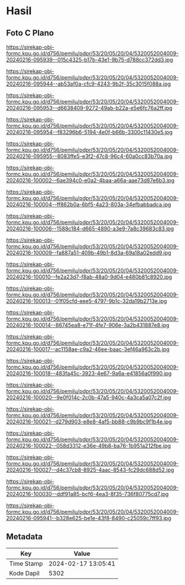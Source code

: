 # Hasil

## Foto C Plano

https://sirekap-obj-formc.kpu.go.id/d756/pemilu/pdpr/53/20/05/20/04/5320052004009-20240216-095939--015c4325-b17b-43e1-9b75-d788cc372dd3.jpg

https://sirekap-obj-formc.kpu.go.id/d756/pemilu/pdpr/53/20/05/20/04/5320052004009-20240216-095944--ab53af0a-cfc9-4243-9b2f-35c3015f088a.jpg

https://sirekap-obj-formc.kpu.go.id/d756/pemilu/pdpr/53/20/05/20/04/5320052004009-20240216-095953--d6638409-9272-49ab-b22a-e5e6fc76a2ff.jpg

https://sirekap-obj-formc.kpu.go.id/d756/pemilu/pdpr/53/20/05/20/04/5320052004009-20240216-095954--f83296b6-5194-4e0f-b66b-3300c11430e5.jpg

https://sirekap-obj-formc.kpu.go.id/d756/pemilu/pdpr/53/20/05/20/04/5320052004009-20240216-095955--8083ffe5-e3f2-47c8-96c4-60a0cc83b70a.jpg

https://sirekap-obj-formc.kpu.go.id/d756/pemilu/pdpr/53/20/05/20/04/5320052004009-20240216-100002--6ae394c0-e0a2-4baa-a66a-aae73d87e6b3.jpg

https://sirekap-obj-formc.kpu.go.id/d756/pemilu/pdpr/53/20/05/20/04/5320052004009-20240216-100004--ff862b0a-6bf5-4a23-803a-34efbabbadca.jpg

https://sirekap-obj-formc.kpu.go.id/d756/pemilu/pdpr/53/20/05/20/04/5320052004009-20240216-100006--1588c184-d665-4890-a3e9-7a8c39683c83.jpg

https://sirekap-obj-formc.kpu.go.id/d756/pemilu/pdpr/53/20/05/20/04/5320052004009-20240216-100009--fa887a51-409b-49b1-8d3a-69a18a02edd9.jpg

https://sirekap-obj-formc.kpu.go.id/d756/pemilu/pdpr/53/20/05/20/04/5320052004009-20240216-100010--fe2a23d7-f8ab-48a0-9d04-e480b81c8920.jpg

https://sirekap-obj-formc.kpu.go.id/d756/pemilu/pdpr/53/20/05/20/04/5320052004009-20240216-100013--01f05cfd-eee5-4797-9b1c-32da19b2713e.jpg

https://sirekap-obj-formc.kpu.go.id/d756/pemilu/pdpr/53/20/05/20/04/5320052004009-20240216-100014--86745ea8-e71f-4fe7-906e-3a2b431887e8.jpg

https://sirekap-obj-formc.kpu.go.id/d756/pemilu/pdpr/53/20/05/20/04/5320052004009-20240216-100017--ac1158ae-c9a2-46ee-baac-3ef46a963c2b.jpg

https://sirekap-obj-formc.kpu.go.id/d756/pemilu/pdpr/53/20/05/20/04/5320052004009-20240216-100018--483fa45c-3923-4e67-9a6a-e41856a0f990.jpg

https://sirekap-obj-formc.kpu.go.id/d756/pemilu/pdpr/53/20/05/20/04/5320052004009-20240216-100020--9e0f014c-2c0b-47a5-940c-4a3ca5a07c2f.jpg

https://sirekap-obj-formc.kpu.go.id/d756/pemilu/pdpr/53/20/05/20/04/5320052004009-20240216-100021--d279d903-e8e8-4af5-bb88-c9b9bc9f1b4e.jpg

https://sirekap-obj-formc.kpu.go.id/d756/pemilu/pdpr/53/20/05/20/04/5320052004009-20240216-100022--058d3312-e36e-49b8-ba76-1b951a212fbe.jpg

https://sirekap-obj-formc.kpu.go.id/d756/pemilu/pdpr/53/20/05/20/04/5320052004009-20240216-100027--d4c37cb8-8925-4aac-8543-fc29dc688d52.jpg

https://sirekap-obj-formc.kpu.go.id/d756/pemilu/pdpr/53/20/05/20/04/5320052004009-20240216-100030--ddf91a85-bcf6-4ea3-8f35-736f80775cd7.jpg

https://sirekap-obj-formc.kpu.go.id/d756/pemilu/pdpr/53/20/05/20/04/5320052004009-20240216-095941--b328e625-be1e-43f8-8490-c25059c7ff93.jpg


## Metadata

| Key        | Value               |
| ---------- | ------------------- |
| Time Stamp | 2024-02-17 13:05:41 |
| Kode Dapil | 5302                |



